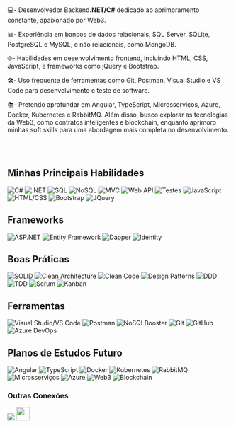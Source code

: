 💻- Desenvolvedor Backend<strong>.NET/C#</strong> dedicado ao aprimoramento constante, apaixonado por Web3.

📊- Experiência em bancos de dados relacionais, SQL Server, SQLite, PostgreSQL e MySQL, e não relacionais, como MongoDB.

🌐- Habilidades em desenvolvimento frontend, incluindo HTML, CSS, JavaScript, e frameworks como jQuery e Bootstrap.<br>

🛠️- Uso frequente de ferramentas como Git, Postman, Visual Studio e VS Code para desenvolvimento e teste de software.<br>

📚- Pretendo aprofundar em Angular, TypeScript, Microsserviços, Azure, Docker, Kubernetes e RabbitMQ. Além disso, busco explorar as tecnologias da Web3, como contratos inteligentes e blockchain, enquanto aprimoro minhas soft skills para uma abordagem mais completa no desenvolvimento.
<br>
<br>


&nbsp;
&nbsp;

## Minhas Principais Habilidades
![C#](https://img.shields.io/badge/-C%23-239120?style=flat-square&logo=c-sharp&logoColor=white)
![.NET](https://img.shields.io/badge/-.NET-512BD4?style=flat-square&logo=.net&logoColor=white)
![SQL](https://img.shields.io/badge/-SQL-4479A1?style=flat-square&logo=Microsoft%20SQL%20Server&logoColor=white)
![NoSQL](https://img.shields.io/badge/-NoSQL-4DB33D?style=flat-square&logo=mongodb&logoColor=white)
![MVC](https://img.shields.io/badge/-MVC-008080?style=flat-square&logo=.net&logoColor=white)
![Web API](https://img.shields.io/badge/-Web%20API-512BD4?style=flat-square&logo=.net&logoColor=white)
![Testes](https://img.shields.io/badge/-Testes%20de%20unidades-008080?style=flat-square)
![JavaScript](https://img.shields.io/badge/-JavaScript-F7DF1E?style=flat-square&logo=javascript&logoColor=black)
![HTML/CSS](https://img.shields.io/badge/-HTML%2FCSS-E34F26?style=flat-square&logo=html5&logoColor=white)
![Bootstrap](https://img.shields.io/badge/-Bootstrap-563D7C?style=flat-square&logo=bootstrap&logoColor=white)
![JQuery](https://img.shields.io/badge/-JQuery-0769AD?style=flat-square&logo=jquery&logoColor=white)

## Frameworks
![ASP.NET](https://img.shields.io/badge/-ASP.NET-512BD4?style=flat-square&logo=.net&logoColor=white)
![Entity Framework](https://img.shields.io/badge/-Entity%20Framework-512BD4?style=flat-square&logo=.net&logoColor=white)
![Dapper](https://img.shields.io/badge/-Dapper-007ACC?style=flat-square&logo=dapper&logoColor=white)
![Identity](https://img.shields.io/badge/-Identity-512BD4?style=flat-square&logo=.net&logoColor=white)

## Boas Práticas
![SOLID](https://img.shields.io/badge/-SOLID-008080?style=flat-square)
![Clean Architecture](https://img.shields.io/badge/-Clean%20Architecture-333333?style=flat-square)
![Clean Code](https://img.shields.io/badge/-Clean%20Code-008080?style=flat-square)
![Design Patterns](https://img.shields.io/badge/-Design%20Patterns-333333?style=flat-square)
![DDD](https://img.shields.io/badge/-DDD-007ACC?style=flat-square)
![TDD](https://img.shields.io/badge/-TDD-008080?style=flat-square)
![Scrum](https://img.shields.io/badge/-Scrum-5849BE?style=flat-square)
![Kanban](https://img.shields.io/badge/-Kanban-008080?style=flat-square)

## Ferramentas
![Visual Studio/VS Code](https://img.shields.io/badge/-Visual%20Studio%2FVS%20Code-5C2D91?style=flat-square&logo=visual%20studio&logoColor=white)
![Postman](https://img.shields.io/badge/-Postman-FF6C37?style=flat-square&logo=postman&logoColor=white)
![NoSQLBooster](https://img.shields.io/badge/-NoSQLBooster-4DB33D?style=flat-square)
![Git](https://img.shields.io/badge/-Git-F05032?style=flat-square&logo=git&logoColor=white)
![GitHub](https://img.shields.io/badge/-GitHub-181717?style=flat-square&logo=github&logoColor=white)
![Azure DevOps](https://img.shields.io/badge/-Azure%20DevOps-0078D7?style=flat-square&logo=azure-devops&logoColor=white)


## Planos de Estudos Futuro
![Angular](https://img.shields.io/badge/-Angular-DD0031?style=flat-square&logo=angular&logoColor=white)
![TypeScript](https://img.shields.io/badge/-TypeScript-3178C6?style=flat-square&logo=typescript&logoColor=white)
![Docker](https://img.shields.io/badge/-Docker-2496ED?style=flat-square&logo=docker&logoColor=white)
![Kubernetes](https://img.shields.io/badge/-Kubernetes-326CE5?style=flat-square&logo=kubernetes&logoColor=white)
![RabbitMQ](https://img.shields.io/badge/-RabbitMQ-FF6600?style=flat-square&logo=rabbitmq&logoColor=white)
![Microsserviços](https://img.shields.io/badge/-Microsserviços-333333?style=flat-square)
![Azure](https://img.shields.io/badge/-Azure-0089D6?style=flat-square&logo=microsoft-azure&logoColor=white)
![Web3](https://img.shields.io/badge/-Web3-8B57D9?style=flat-square&logo=ethereum&logoColor=white)
![Blockchain](https://img.shields.io/badge/-Blockchain-121D33?style=flat-square&logo=blockchain.com&logoColor=white)

### Outras Conexões
<div>
  <a href="https://www.linkedin.com/in/dvdalves/" target="_blank"><img src="https://img.shields.io/badge/LinkedIn-0077B5?style=for-the-badge&logo=linkedin&logoColor=white"/></a>
  <a href="https://www.skoob.com.br/perfil/dvdalves" target="_blank"><img src="https://camo.githubusercontent.com/ea99a847979c6e5a8a7b91dfd890df03533221c82214fe0ee58e0a53f9d77500/68747470733a2f2f626b2e6962786b2e636f6d2e62722f323031352f342f70726f6772616d61732f39363136303731312e706e67" style="width:30px; height:30px;"/></a>
</div>
